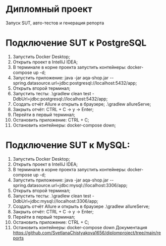 # Дипломный проект
 Запуск SUT, авто-тестов и генерация репорта
# Подключение SUT к PostgreSQL
1. Запустить Docker Desktop;
1. Открыть проект в IntelliJ IDEA;
1. В терминале в корне проекта запустить контейнеры: docker-compose up -d;
1. Запустить приложение: java -jar aqa-shop.jar --spring.datasource.url=jdbc:postgresql://localhost:5432/app;
1. Открыть второй терминал;
1. Запустить тесты: .\gradlew clean test -DdbUrl=jdbc:postgresql://localhost:5432/app;
1. Создать отчёт Allure и открыть в браузере; .\gradlew allureServe;
1. Закрыть отчёт: CTRL + C -> y -> Enter;
1. Перейти в первый терминал;
1. Остановить приложение: CTRL + C;
1. Остановить контейнеры: docker-compose down;
# Подключение SUT к MySQL:
1. Запустить Docker Desktop;
1. Открыть проект в IntelliJ IDEA;
1. В терминале в корне проекта запустить контейнеры: docker-compose up -d;
1. Запустить приложение: java -jar aqa-shop.jar --spring.datasource.url=jdbc:mysql://localhost:3306/app;
1. Открыть второй терминал;
1. Запустить тесты: .\gradlew clean test -DdbUrl=jdbc:mysql://localhost:3306/app;
1. Создать отчёт Allure и открыть в браузере .\gradlew allureServe;
1. Закрыть отчёт: CTRL + C -> y -> Enter;
1. Перейти в первый терминал;
1. Остановить приложение: CTRL + C;
1. Остановить контейнеры: docker-compose down
Документация
https://github.com/SvetlanaChistyakova1656/diplomproject/tree/main/reports
